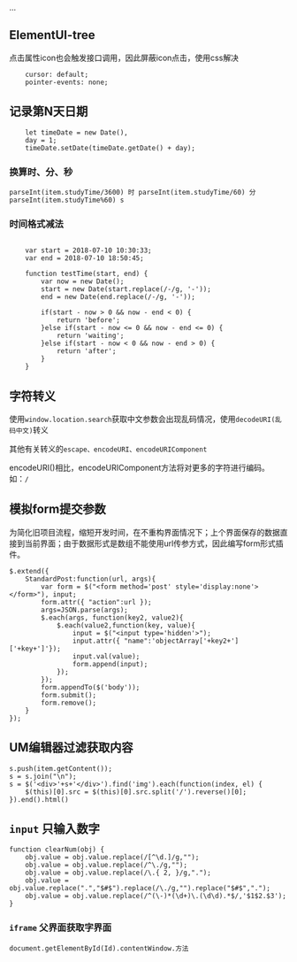 ...

## ElementUI-tree
点击属性icon也会触发接口调用，因此屏蔽icon点击，使用css解决

```
    cursor: default;
    pointer-events: none;

```



## 记录第N天日期

```  
    let timeDate = new Date(),
    day = 1;
    timeDate.setDate(timeDate.getDate() + day);

```


### 换算时、分、秒

``` parseInt(item.studyTime/3600) 时 parseInt(item.studyTime/60) 分 parseInt(item.studyTime%60) s ```


### 时间格式减法

```

	var start = 2018-07-10 10:30:33;
	var end = 2018-07-10 18:50:45;

	function testTime(start, end) {
		var now = new Date();
		start = new Date(start.replace(/-/g, '-'));
		end = new Date(end.replace(/-/g, '-'));

		if(start - now > 0 && now - end < 0) {
			return 'before';
		}else if(start - now <= 0 && now - end <= 0) {
			return 'waiting';
		}else if(start - now < 0 && now - end > 0) {
			return 'after';
		}
	}

```


## 字符转义

使用`window.location.search`获取中文参数会出现乱码情况，使用`decodeURI(乱码中文)`转义

其他有关转义的`escape、encodeURI、encodeURIComponent`

encodeURI()相比，encodeURIComponent方法将对更多的字符进行编码。如：`/`


## 模拟form提交参数

为简化旧项目流程，缩短开发时间，在不重构界面情况下；上个界面保存的数据直接到当前界面；由于数据形式是数组不能使用url传参方式，因此编写form形式插件。

```
$.extend({
	StandardPost:function(url, args){
		var form = $("<form method='post' style='display:none'></form>"), input;
		form.attr({ "action":url });
		args=JSON.parse(args);
		$.each(args, function(key2, value2){
			$.each(value2,function(key, value){
				input = $("<input type='hidden'>");
				input.attr({ "name":'objectArray['+key2+']['+key+']'});
				input.val(value);
				form.append(input);
			});
		});
		form.appendTo($('body'));
		form.submit();
		form.remove();
	}
});

```


## UM编辑器过滤获取内容

```
s.push(item.getContent());
s = s.join("\n");
s = $('<div>'+s+'</div>').find('img').each(function(index, el) {
    $(this)[0].src = $(this)[0].src.split('/').reverse()[0];
}).end().html()

```

## `input` 只输入数字

	function clearNum(obj) {
		obj.value = obj.value.replace(/[^\d.]/g,"");
		obj.value = obj.value.replace(/^\./g,"");
		obj.value = obj.value.replace(/\.{ 2, }/g,".");
		obj.value = obj.value.replace(".","$#$").replace(/\./g,"").replace("$#$",".");
		obj.value = obj.value.replace(/^(\-)*(\d+)\.(\d\d).*$/,'$1$2.$3');
	}

### `iframe` 父界面获取字界面

```
document.getElementById(Id).contentWindow.方法

```

